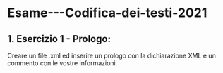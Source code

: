 # Esame---Codifica-dei-testi-2021

## 1. Esercizio 1 - Prologo:
Creare un file .xml ed inserire un prologo con la dichiarazione XML e un commento con le vostre informazioni.
